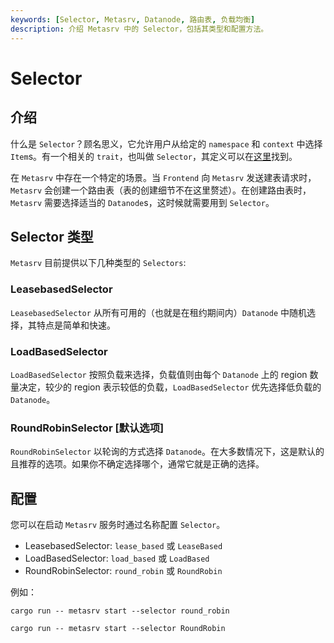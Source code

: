 ```yaml
---
keywords: [Selector, Metasrv, Datanode, 路由表, 负载均衡]
description: 介绍 Metasrv 中的 Selector，包括其类型和配置方法。
---
```


# Selector

## 介绍

什么是 `Selector`？顾名思义，它允许用户从给定的 `namespace` 和 `context` 中选择 `Item`s。有一个相关的 `trait`，也叫做 `Selector`，其定义可以在[这里][0]找到。

[0]: https://github.com/GreptimeTeam/greptimedb/blob/main/src/meta-srv/src/selector.rs

在 `Metasrv` 中存在一个特定的场景。当 `Frontend` 向 `Metasrv` 发送建表请求时，`Metasrv` 会创建一个路由表（表的创建细节不在这里赘述）。在创建路由表时，`Metasrv` 需要选择适当的 `Datanode`s，这时候就需要用到 `Selector`。

## Selector 类型

`Metasrv` 目前提供以下几种类型的 `Selectors`:

### LeasebasedSelector

`LeasebasedSelector` 从所有可用的（也就是在租约期间内）`Datanode` 中随机选择，其特点是简单和快速。

### LoadBasedSelector

`LoadBasedSelector` 按照负载来选择，负载值则由每个 `Datanode` 上的 region 数量决定，较少的 region 表示较低的负载，`LoadBasedSelector` 优先选择低负载的 `Datanode`。

### RoundRobinSelector [默认选项]
`RoundRobinSelector` 以轮询的方式选择 `Datanode`。在大多数情况下，这是默认的且推荐的选项。如果你不确定选择哪个，通常它就是正确的选择。

## 配置

您可以在启动 `Metasrv` 服务时通过名称配置 `Selector`。

- LeasebasedSelector: `lease_based` 或 `LeaseBased`
- LoadBasedSelector: `load_based` 或 `LoadBased`
- RoundRobinSelector: `round_robin` 或 `RoundRobin`

例如：

```shell
cargo run -- metasrv start --selector round_robin
```

```shell
cargo run -- metasrv start --selector RoundRobin
```
